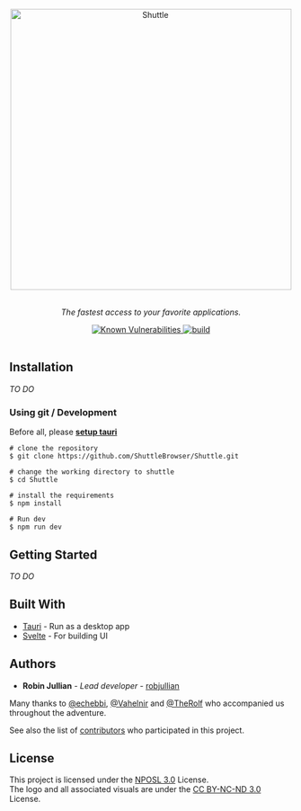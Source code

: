 <div align="center">
<br>
<a href="https://shuttleapp.io" target="_blank"><img width="500" src="./src/assets/imgs/logo.svg" alt="Shuttle"></a>
<br>
<br>
</div>

<p align="center" color="#6a737d">
  <i>The fastest access to your favorite applications.</i><br>
</p>

<div align="center">
  <a href="https://snyk.io/test/github/ShuttleBrowser/shuttle?targetFile=package.json">
    <img src="https://snyk.io/test/github/ShuttleBrowser/shuttle/badge.svg?targetFile=package.json" alt="Known Vulnerabilities">
  </a>
  <a href="https://ci.appveyor.com/project/robjullian/shuttle">
    <img src="https://img.shields.io/appveyor/ci/robjullian/shuttle" alt="build" /> 
  </a>
</div><br>


## Installation

*TO DO*

### Using git / Development

Before all, please **[setup tauri](https://tauri.studio/en/docs/getting-started/intro/)**

```
# clone the repository
$ git clone https://github.com/ShuttleBrowser/Shuttle.git

# change the working directory to shuttle
$ cd Shuttle

# install the requirements
$ npm install

# Run dev
$ npm run dev
```

## Getting Started

*TO DO*

## Built With

* [Tauri](https://tauri.studio) - Run as a desktop app
* [Svelte](https://svelte.dev/) - For building UI

## Authors

* **Robin Jullian** - *Lead developer* - [robjullian](https://github.com/robjullian)

Many thanks to [@echebbi](https://github.com/echebbi), [@Vahelnir](https://github.com/Vahelnir) and [@TheRolf](https://github.com/TheRolfFR) who accompanied us throughout the adventure.

See also the list of [contributors](https://github.com/ShuttleBrowser/Shuttle/contributors) who participated in this project.

## License

This project is licensed under the [NPOSL 3.0](https://opensource.org/licenses/NPOSL-3.0) License.<br>
The logo and all associated visuals are under the [CC BY-NC-ND 3.0](https://creativecommons.org/licenses/by-nc-nd/3.0/) License.